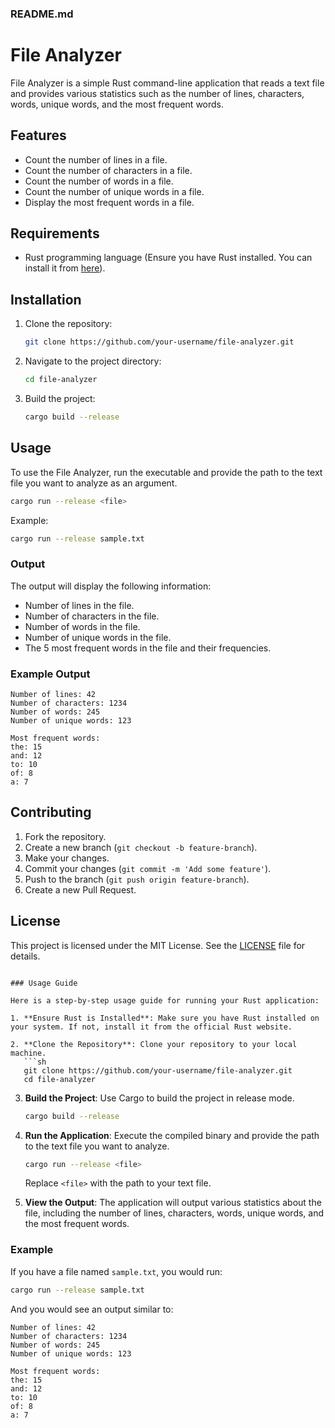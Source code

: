 ### README.md

# File Analyzer

File Analyzer is a simple Rust command-line application that reads a text file and provides various statistics such as the number of lines, characters, words, unique words, and the most frequent words.

## Features

- Count the number of lines in a file.
- Count the number of characters in a file.
- Count the number of words in a file.
- Count the number of unique words in a file.
- Display the most frequent words in a file.

## Requirements

- Rust programming language (Ensure you have Rust installed. You can install it from [here](https://www.rust-lang.org/)).

## Installation

1. Clone the repository:
   ```sh
   git clone https://github.com/your-username/file-analyzer.git
   ```
2. Navigate to the project directory:
   ```sh
   cd file-analyzer
   ```
3. Build the project:
   ```sh
   cargo build --release
   ```

## Usage

To use the File Analyzer, run the executable and provide the path to the text file you want to analyze as an argument.

```sh
cargo run --release <file>
```

Example:

```sh
cargo run --release sample.txt
```

### Output

The output will display the following information:

- Number of lines in the file.
- Number of characters in the file.
- Number of words in the file.
- Number of unique words in the file.
- The 5 most frequent words in the file and their frequencies.

### Example Output

```
Number of lines: 42
Number of characters: 1234
Number of words: 245
Number of unique words: 123

Most frequent words:
the: 15
and: 12
to: 10
of: 8
a: 7
```

## Contributing

1. Fork the repository.
2. Create a new branch (`git checkout -b feature-branch`).
3. Make your changes.
4. Commit your changes (`git commit -m 'Add some feature'`).
5. Push to the branch (`git push origin feature-branch`).
6. Create a new Pull Request.

## License

This project is licensed under the MIT License. See the [LICENSE](LICENSE) file for details.
```

### Usage Guide

Here is a step-by-step usage guide for running your Rust application:

1. **Ensure Rust is Installed**: Make sure you have Rust installed on your system. If not, install it from the official Rust website.

2. **Clone the Repository**: Clone your repository to your local machine.
   ```sh
   git clone https://github.com/your-username/file-analyzer.git
   cd file-analyzer
   ```

3. **Build the Project**: Use Cargo to build the project in release mode.
   ```sh
   cargo build --release
   ```

4. **Run the Application**: Execute the compiled binary and provide the path to the text file you want to analyze.
   ```sh
   cargo run --release <file>
   ```
   Replace `<file>` with the path to your text file.

5. **View the Output**: The application will output various statistics about the file, including the number of lines, characters, words, unique words, and the most frequent words.

### Example

If you have a file named `sample.txt`, you would run:
```sh
cargo run --release sample.txt
```

And you would see an output similar to:
```
Number of lines: 42
Number of characters: 1234
Number of words: 245
Number of unique words: 123

Most frequent words:
the: 15
and: 12
to: 10
of: 8
a: 7
```